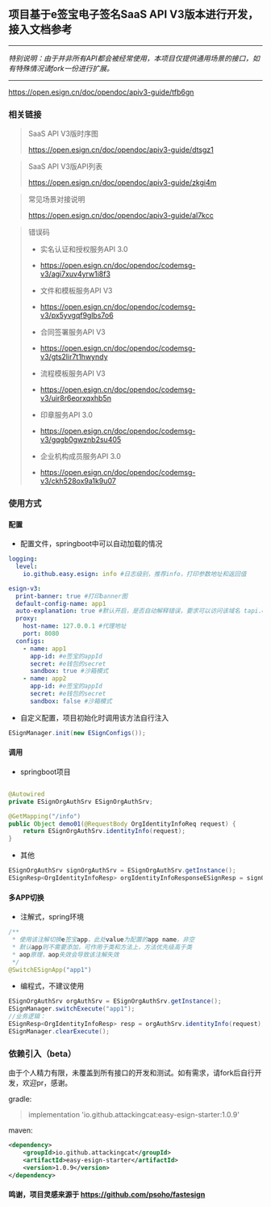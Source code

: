 ## 项目基于e签宝电子签名SaaS API V3版本进行开发，接入文档参考

***
_特别说明：由于并非所有API都会被经常使用，本项目仅提供通用场景的接口，如有特殊情况请fork一份进行扩展。_
***

https://open.esign.cn/doc/opendoc/apiv3-guide/tfb6gn

### 相关链接

> SaaS API V3版时序图
>
> https://open.esign.cn/doc/opendoc/apiv3-guide/dtsgz1

> SaaS API V3版API列表
>
> https://open.esign.cn/doc/opendoc/apiv3-guide/zkgi4m

> 常见场景对接说明
>
> https://open.esign.cn/doc/opendoc/apiv3-guide/al7kcc

> 错误码
>
>+ 实名认证和授权服务API 3.0
>- https://open.esign.cn/doc/opendoc/codemsg-v3/agi7xuv4yrw1i8f3
>+ 文件和模板服务API V3
>- https://open.esign.cn/doc/opendoc/codemsg-v3/px5yvgqf9glbs7o6
>+ 合同签署服务API V3
>- https://open.esign.cn/doc/opendoc/codemsg-v3/gts2lir7t1hwyndy
>+ 流程模板服务API V3
>- https://open.esign.cn/doc/opendoc/codemsg-v3/uir8r6eorxqxhb5n
>+ 印章服务API 3.0
>- https://open.esign.cn/doc/opendoc/codemsg-v3/gqgb0gwznb2su405
>+ 企业机构成员服务API 3.0
>- https://open.esign.cn/doc/opendoc/codemsg-v3/ckh528ox9a1k9u07

### 使用方式

#### 配置
- 配置文件，springboot中可以自动加载的情况

```yaml
logging:
  level:
    io.github.easy.esign: info #日志级别，推荐info，打印参数地址和返回值

esign-v3:
  print-banner: true #打印banner图
  default-config-name: app1
  auto-explanation: true #默认开启，是否自动解释错误，要求可以访问该域名 tapi.esign.cn
  proxy:
    host-name: 127.0.0.1 #代理地址
    port: 8080
  configs:
    - name: app1
      app-id: #e签宝的appId
      secret: #e钱包的secret
      sandbox: true #沙箱模式
    - name: app2
      app-id: #e签宝的appId
      secret: #e钱包的secret
      sandbox: false #沙箱模式
```

- 自定义配置，项目初始化时调用该方法自行注入

```java
ESignManager.init(new ESignConfigs());
```
#### 调用
- springboot项目

```java

@Autowired
private ESignOrgAuthSrv ESignOrgAuthSrv;

@GetMapping("/info")
public Object demo01(@RequestBody OrgIdentityInfoReq request) {
    return ESignOrgAuthSrv.identityInfo(request);
}
```

- 其他

``` java
ESignOrgAuthSrv signOrgAuthSrv = ESignOrgAuthSrv.getInstance();
ESignResp<OrgIdentityInfoResp> orgIdentityInfoResponseESignResp = signOrgAuthSrv.identityInfo(orgIdentityInfoReq);
```

#### 多APP切换
- 注解式，spring环境

```java
/**
 * 使用该注解切换e签宝app，此处value为配置的app name，非空
 * 默认app则不需要添加，可作用于类和方法上，方法优先级高于类
 * aop原理，aop失效会导致该注解失效
 */
@SwitchESignApp("app1")
```

- 编程式，不建议使用

```java
ESignOrgAuthSrv orgAuthSrv = ESignOrgAuthSrv.getInstance();
ESignManager.switchExecute("app1");
//业务逻辑：
ESignResp<OrgIdentityInfoResp> resp = orgAuthSrv.identityInfo(request);
ESignManager.clearExecute();
```

### 依赖引入（beta）
由于个人精力有限，未覆盖到所有接口的开发和测试。如有需求，请fork后自行开发，欢迎pr，感谢。

gradle: 
> implementation 'io.github.attackingcat:easy-esign-starter:1.0.9'
> 
maven:
```xml
<dependency>
    <groupId>io.github.attackingcat</groupId>
    <artifactId>easy-esign-starter</artifactId>
    <version>1.0.9</version>
</dependency>
```

#### 鸣谢，项目灵感来源于 https://github.com/psoho/fastesign